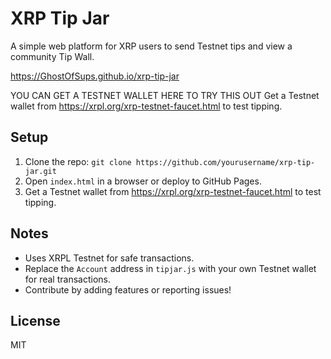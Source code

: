 # XRP Tip Jar
A simple web platform for XRP users to send Testnet tips and view a community Tip Wall.

https://GhostOfSups.github.io/xrp-tip-jar

YOU CAN GET A TESTNET WALLET HERE TO TRY THIS OUT
Get a Testnet wallet from https://xrpl.org/xrp-testnet-faucet.html to test tipping.


## Setup
1. Clone the repo: `git clone https://github.com/yourusername/xrp-tip-jar.git`
2. Open `index.html` in a browser or deploy to GitHub Pages.
3. Get a Testnet wallet from https://xrpl.org/xrp-testnet-faucet.html to test tipping.

## Notes
- Uses XRPL Testnet for safe transactions.
- Replace the `Account` address in `tipjar.js` with your own Testnet wallet for real transactions.
- Contribute by adding features or reporting issues!

## License
MIT
